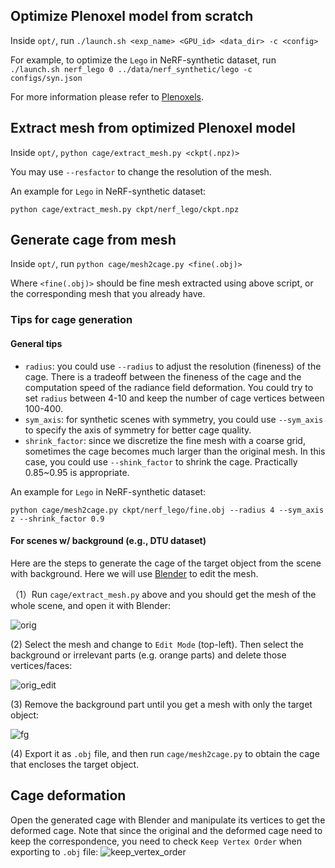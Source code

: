## Optimize Plenoxel model from scratch
Inside `opt/`, run
`./launch.sh <exp_name> <GPU_id> <data_dir> -c <config>`

For example, to optimize the `Lego` in NeRF-synthetic dataset, run
`./launch.sh nerf_lego 0 ../data/nerf_synthetic/lego -c configs/syn.json`

For more information please refer to [Plenoxels](https://github.com/sxyu/svox2).

## Extract mesh from optimized Plenoxel model
Inside `opt/`, `python cage/extract_mesh.py <ckpt(.npz)>`

You may use `--resfactor` to change the resolution of the mesh.

An example for `Lego` in NeRF-synthetic dataset:
```
python cage/extract_mesh.py ckpt/nerf_lego/ckpt.npz
```

## Generate cage from mesh
Inside `opt/`, run `python cage/mesh2cage.py <fine(.obj)>`

Where `<fine(.obj)>` should be fine mesh extracted using above script, or the corresponding mesh that you already have.

### Tips for cage generation

#### General tips
- `radius`: you could use `--radius` to adjust the resolution (fineness) of the cage. There is a tradeoff between the fineness of the cage and the computation speed of the radiance field deformation. You could try to set `radius` between 4-10 and keep the number of cage vertices between 100-400.
- `sym_axis`: for synthetic scenes with symmetry, you could use `--sym_axis` to specify the axis of symmetry for better cage quality. 
- `shrink_factor`: since we discretize the fine mesh with a coarse grid, sometimes the cage becomes much larger than the original mesh. In this case, you could use `--shink_factor` to shrink the cage. Practically 0.85~0.95 is appropriate.

An example for `Lego` in NeRF-synthetic dataset:
```
python cage/mesh2cage.py ckpt/nerf_lego/fine.obj --radius 4 --sym_axis z --shrink_factor 0.9
```

#### For scenes w/ background (e.g., DTU dataset)
Here are the steps to generate the cage of the target object from the scene with background.
Here we will use [Blender](https://www.blender.org/) to edit the mesh.

（1）Run `cage/extract_mesh.py` above and you should get the mesh of the whole scene, and open it with Blender:

![orig](https://xth430.github.io/deforming-nerf/static/images/manual/orig.png)

(2) Select the mesh and change to `Edit Mode` (top-left). Then select the background or irrelevant parts (e.g. orange parts) and delete those vertices/faces:

![orig_edit](https://xth430.github.io/deforming-nerf/static/images/manual/orig_edit.png)

(3) Remove the background part until you get a mesh with only the target object:

![fg](https://xth430.github.io/deforming-nerf/static/images/manual/fg.png)

(4) Export it as `.obj` file, and then run `cage/mesh2cage.py` to obtain the cage that encloses the target object.

## Cage deformation
Open the generated cage with Blender and manipulate its vertices to get the deformed cage. 
Note that since the original and the deformed cage need to keep the correspondence, you need to check `Keep Vertex Order` when exporting to `.obj` file:
![keep_vertex_order](https://xth430.github.io/deforming-nerf/static/images/manual/keep_vertex_order.png)